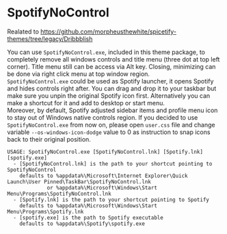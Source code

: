 # SpotifyNoControl
Realated to https://github.com/morpheusthewhite/spicetify-themes/tree/legacy/Dribbblish

You can use `SpotifyNoControl.exe`, included in this theme package, to completely remove all windows controls and title menu (three dot at top left corner). Title menu still can be access via Alt key. Closing, minimizing can be done via right click menu at top window region.  
`SpotifyNoControl.exe` could be used as Spotify launcher, it opens Spotify and hides controls right after. You can drag and drop it to your taskbar but make sure you unpin the original Spotify icon first. Alternatively you can make a shortcut for it and add to desktop or start menu.  
Moreover, by default, Spotify adjusted sidebar items and profile menu icon to stay out of Windows native controls region. If you decided to use `SpotifyNoControl.exe` from now on, please open `user.css` file and change variable `--os-windows-icon-dodge` value to 0 as instruction to snap icons back to their original position.

```
USAGE: SpotifyNoControl.exe [SpotifyNoControl.lnk] [Spotify.lnk] [spotify.exe]
  - [SpotifyNoControl.lnk] is the path to your shortcut pointing to SpotifyNoControl
    defaults to %appdata%\Microsoft\Internet Explorer\Quick Launch\User Pinned\TaskBar\SpotifyNoControl.lnk
             or %appdata%\Microsoft\Windows\Start Menu\Programs\SpotifyNoControl.lnk
  - [Spotify.lnk] is the path to your shortcut pointing to Spotify
    defaults to %appdata%\Microsoft\Windows\Start Menu\Programs\Spotify.lnk
  - [spotify.exe] is the path to Spotify executable
    defaults to %appdata%\Spotify\spotify.exe
```
